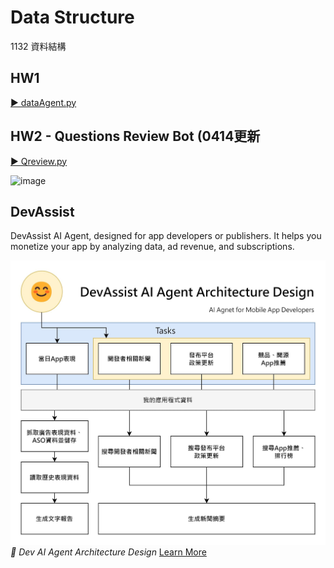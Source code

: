 # Data Structure
1132 資料結構


## HW1

[▶️ dataAgent.py](./tests/autogen/dataAgent.py)

## HW2 - Questions Review Bot (0414更新

[▶️ Qreview.py](./tests/autogen/DRai/Qreview.py)

![image](https://github.com/user-attachments/assets/0812bbfd-6784-41d5-9ff0-4b0d85643a23)


## DevAssist

DevAssist AI Agent, designed for app developers or publishers. It helps you monetize your app by analyzing data, ad revenue, and subscriptions.

[![Dev AI Agent Architecture](./images/AIAppDevArchitecture.jpg)](https://samko5sam.github.io/data-structure-class/DevAssist.html)
*🔼 Dev AI Agent Architecture Design* [Learn More](https://samko5sam.github.io/data-structure-class/DevAssist.html)
